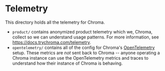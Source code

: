 # Telemetry

This directory holds all the telemetry for Chroma.

- `product/` contains anonymized product telemetry which we, Chroma, collect so we can
  understand usage patterns. For more information, see https://docs.trychroma.com/telemetry.
- `opentelemetry/` contains all of the config for Chroma's [OpenTelemetry](https://opentelemetry.io/docs/instrumentation/python/getting-started/)
  setup. These metrics are *not* sent back to Chroma -- anyone operating a Chroma instance
  can use the OpenTelemetry metrics and traces to understand how their instance of Chroma
  is behaving.